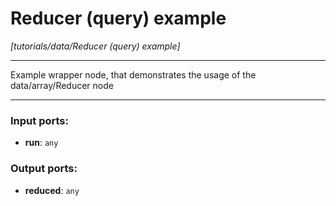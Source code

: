 # Reducer (query) example

_[tutorials/data/Reducer (query) example]_

---

Example wrapper node, that demonstrates the usage of the data/array/Reducer node  

---

### Input ports:

* __run__: ` any `

### Output ports:

* __reduced__: ` any `

